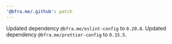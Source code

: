 ```yaml
---
'@bfra.me/.github': patch
---
```


Updated dependency `@bfra.me/eslint-config` to `0.20.8`.
Updated dependency `@bfra.me/prettier-config` to `0.15.5`.
